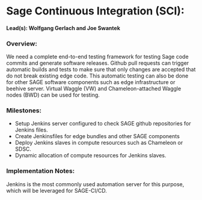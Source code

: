 # Sage Continuous Integration (SCI):

#### Lead(s): Wolfgang Gerlach and Joe Swantek

### Overview:

We need a complete end-to-end testing framework for testing Sage code commits and 
generate software releases. Github pull requests can trigger automatic builds and 
tests to make sure that only changes are accepted that do not break existing edge code. 
This automatic testing can also be done for other SAGE software components such as 
edge infrastructure or beehive server. Virtual Waggle (VW) and Chameleon-attached 
Waggle nodes (BWD) can be used for testing. 

### Milestones:

  * Setup Jenkins server configured to check SAGE github repositories for Jenkins files.
  * Create Jenkinsfiles for edge bundles and other SAGE components
  * Deploy Jenkins slaves in compute resources such as Chameleon or SDSC. 
  * Dynamic allocation of compute resources for Jenkins slaves.
  
### Implementation Notes:
Jenkins is the most commonly used automation server for this purpose, which will 
be leveraged for SAGE-CI/CD.




